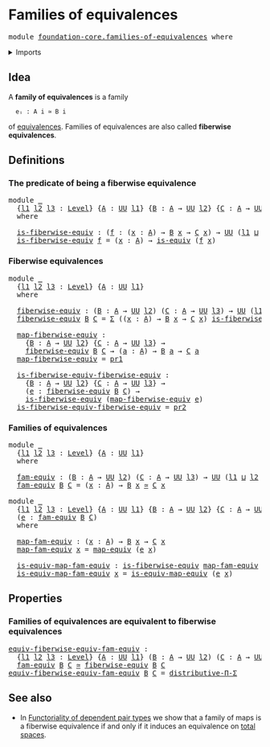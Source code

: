 # Families of equivalences

<pre class="Agda"><a id="37" class="Keyword">module</a> <a id="44" href="foundation-core.families-of-equivalences.html" class="Module">foundation-core.families-of-equivalences</a> <a id="85" class="Keyword">where</a>
</pre>
<details><summary>Imports</summary>

<pre class="Agda"><a id="141" class="Keyword">open</a> <a id="146" class="Keyword">import</a> <a id="153" href="foundation.dependent-pair-types.html" class="Module">foundation.dependent-pair-types</a>
<a id="185" class="Keyword">open</a> <a id="190" class="Keyword">import</a> <a id="197" href="foundation.universe-levels.html" class="Module">foundation.universe-levels</a>

<a id="225" class="Keyword">open</a> <a id="230" class="Keyword">import</a> <a id="237" href="foundation-core.equivalences.html" class="Module">foundation-core.equivalences</a>
<a id="266" class="Keyword">open</a> <a id="271" class="Keyword">import</a> <a id="278" href="foundation-core.type-theoretic-principle-of-choice.html" class="Module">foundation-core.type-theoretic-principle-of-choice</a>
</pre>
</details>

## Idea

A **family of equivalences** is a family

```text
  eᵢ : A i ≃ B i
```

of [equivalences](foundation-core.equivalences.md). Families of equivalences are
also called **fiberwise equivalences**.

## Definitions

### The predicate of being a fiberwise equivalence

<pre class="Agda"><a id="625" class="Keyword">module</a> <a id="632" href="foundation-core.families-of-equivalences.html#632" class="Module">_</a>
  <a id="636" class="Symbol">{</a><a id="637" href="foundation-core.families-of-equivalences.html#637" class="Bound">l1</a> <a id="640" href="foundation-core.families-of-equivalences.html#640" class="Bound">l2</a> <a id="643" href="foundation-core.families-of-equivalences.html#643" class="Bound">l3</a> <a id="646" class="Symbol">:</a> <a id="648" href="Agda.Primitive.html#742" class="Postulate">Level</a><a id="653" class="Symbol">}</a> <a id="655" class="Symbol">{</a><a id="656" href="foundation-core.families-of-equivalences.html#656" class="Bound">A</a> <a id="658" class="Symbol">:</a> <a id="660" href="Agda.Primitive.html#388" class="Primitive">UU</a> <a id="663" href="foundation-core.families-of-equivalences.html#637" class="Bound">l1</a><a id="665" class="Symbol">}</a> <a id="667" class="Symbol">{</a><a id="668" href="foundation-core.families-of-equivalences.html#668" class="Bound">B</a> <a id="670" class="Symbol">:</a> <a id="672" href="foundation-core.families-of-equivalences.html#656" class="Bound">A</a> <a id="674" class="Symbol">→</a> <a id="676" href="Agda.Primitive.html#388" class="Primitive">UU</a> <a id="679" href="foundation-core.families-of-equivalences.html#640" class="Bound">l2</a><a id="681" class="Symbol">}</a> <a id="683" class="Symbol">{</a><a id="684" href="foundation-core.families-of-equivalences.html#684" class="Bound">C</a> <a id="686" class="Symbol">:</a> <a id="688" href="foundation-core.families-of-equivalences.html#656" class="Bound">A</a> <a id="690" class="Symbol">→</a> <a id="692" href="Agda.Primitive.html#388" class="Primitive">UU</a> <a id="695" href="foundation-core.families-of-equivalences.html#643" class="Bound">l3</a><a id="697" class="Symbol">}</a>
  <a id="701" class="Keyword">where</a>

  <a id="710" href="foundation-core.families-of-equivalences.html#710" class="Function">is-fiberwise-equiv</a> <a id="729" class="Symbol">:</a> <a id="731" class="Symbol">(</a><a id="732" href="foundation-core.families-of-equivalences.html#732" class="Bound">f</a> <a id="734" class="Symbol">:</a> <a id="736" class="Symbol">(</a><a id="737" href="foundation-core.families-of-equivalences.html#737" class="Bound">x</a> <a id="739" class="Symbol">:</a> <a id="741" href="foundation-core.families-of-equivalences.html#656" class="Bound">A</a><a id="742" class="Symbol">)</a> <a id="744" class="Symbol">→</a> <a id="746" href="foundation-core.families-of-equivalences.html#668" class="Bound">B</a> <a id="748" href="foundation-core.families-of-equivalences.html#737" class="Bound">x</a> <a id="750" class="Symbol">→</a> <a id="752" href="foundation-core.families-of-equivalences.html#684" class="Bound">C</a> <a id="754" href="foundation-core.families-of-equivalences.html#737" class="Bound">x</a><a id="755" class="Symbol">)</a> <a id="757" class="Symbol">→</a> <a id="759" href="Agda.Primitive.html#388" class="Primitive">UU</a> <a id="762" class="Symbol">(</a><a id="763" href="foundation-core.families-of-equivalences.html#637" class="Bound">l1</a> <a id="766" href="Agda.Primitive.html#961" class="Primitive Operator">⊔</a> <a id="768" href="foundation-core.families-of-equivalences.html#640" class="Bound">l2</a> <a id="771" href="Agda.Primitive.html#961" class="Primitive Operator">⊔</a> <a id="773" href="foundation-core.families-of-equivalences.html#643" class="Bound">l3</a><a id="775" class="Symbol">)</a>
  <a id="779" href="foundation-core.families-of-equivalences.html#710" class="Function">is-fiberwise-equiv</a> <a id="798" href="foundation-core.families-of-equivalences.html#798" class="Bound">f</a> <a id="800" class="Symbol">=</a> <a id="802" class="Symbol">(</a><a id="803" href="foundation-core.families-of-equivalences.html#803" class="Bound">x</a> <a id="805" class="Symbol">:</a> <a id="807" href="foundation-core.families-of-equivalences.html#656" class="Bound">A</a><a id="808" class="Symbol">)</a> <a id="810" class="Symbol">→</a> <a id="812" href="foundation-core.equivalences.html#1647" class="Function">is-equiv</a> <a id="821" class="Symbol">(</a><a id="822" href="foundation-core.families-of-equivalences.html#798" class="Bound">f</a> <a id="824" href="foundation-core.families-of-equivalences.html#803" class="Bound">x</a><a id="825" class="Symbol">)</a>
</pre>
### Fiberwise equivalences

<pre class="Agda"><a id="868" class="Keyword">module</a> <a id="875" href="foundation-core.families-of-equivalences.html#875" class="Module">_</a>
  <a id="879" class="Symbol">{</a><a id="880" href="foundation-core.families-of-equivalences.html#880" class="Bound">l1</a> <a id="883" href="foundation-core.families-of-equivalences.html#883" class="Bound">l2</a> <a id="886" href="foundation-core.families-of-equivalences.html#886" class="Bound">l3</a> <a id="889" class="Symbol">:</a> <a id="891" href="Agda.Primitive.html#742" class="Postulate">Level</a><a id="896" class="Symbol">}</a> <a id="898" class="Symbol">{</a><a id="899" href="foundation-core.families-of-equivalences.html#899" class="Bound">A</a> <a id="901" class="Symbol">:</a> <a id="903" href="Agda.Primitive.html#388" class="Primitive">UU</a> <a id="906" href="foundation-core.families-of-equivalences.html#880" class="Bound">l1</a><a id="908" class="Symbol">}</a>
  <a id="912" class="Keyword">where</a>

  <a id="921" href="foundation-core.families-of-equivalences.html#921" class="Function">fiberwise-equiv</a> <a id="937" class="Symbol">:</a> <a id="939" class="Symbol">(</a><a id="940" href="foundation-core.families-of-equivalences.html#940" class="Bound">B</a> <a id="942" class="Symbol">:</a> <a id="944" href="foundation-core.families-of-equivalences.html#899" class="Bound">A</a> <a id="946" class="Symbol">→</a> <a id="948" href="Agda.Primitive.html#388" class="Primitive">UU</a> <a id="951" href="foundation-core.families-of-equivalences.html#883" class="Bound">l2</a><a id="953" class="Symbol">)</a> <a id="955" class="Symbol">(</a><a id="956" href="foundation-core.families-of-equivalences.html#956" class="Bound">C</a> <a id="958" class="Symbol">:</a> <a id="960" href="foundation-core.families-of-equivalences.html#899" class="Bound">A</a> <a id="962" class="Symbol">→</a> <a id="964" href="Agda.Primitive.html#388" class="Primitive">UU</a> <a id="967" href="foundation-core.families-of-equivalences.html#886" class="Bound">l3</a><a id="969" class="Symbol">)</a> <a id="971" class="Symbol">→</a> <a id="973" href="Agda.Primitive.html#388" class="Primitive">UU</a> <a id="976" class="Symbol">(</a><a id="977" href="foundation-core.families-of-equivalences.html#880" class="Bound">l1</a> <a id="980" href="Agda.Primitive.html#961" class="Primitive Operator">⊔</a> <a id="982" href="foundation-core.families-of-equivalences.html#883" class="Bound">l2</a> <a id="985" href="Agda.Primitive.html#961" class="Primitive Operator">⊔</a> <a id="987" href="foundation-core.families-of-equivalences.html#886" class="Bound">l3</a><a id="989" class="Symbol">)</a>
  <a id="993" href="foundation-core.families-of-equivalences.html#921" class="Function">fiberwise-equiv</a> <a id="1009" href="foundation-core.families-of-equivalences.html#1009" class="Bound">B</a> <a id="1011" href="foundation-core.families-of-equivalences.html#1011" class="Bound">C</a> <a id="1013" class="Symbol">=</a> <a id="1015" href="foundation.dependent-pair-types.html#505" class="Record">Σ</a> <a id="1017" class="Symbol">((</a><a id="1019" href="foundation-core.families-of-equivalences.html#1019" class="Bound">x</a> <a id="1021" class="Symbol">:</a> <a id="1023" href="foundation-core.families-of-equivalences.html#899" class="Bound">A</a><a id="1024" class="Symbol">)</a> <a id="1026" class="Symbol">→</a> <a id="1028" href="foundation-core.families-of-equivalences.html#1009" class="Bound">B</a> <a id="1030" href="foundation-core.families-of-equivalences.html#1019" class="Bound">x</a> <a id="1032" class="Symbol">→</a> <a id="1034" href="foundation-core.families-of-equivalences.html#1011" class="Bound">C</a> <a id="1036" href="foundation-core.families-of-equivalences.html#1019" class="Bound">x</a><a id="1037" class="Symbol">)</a> <a id="1039" href="foundation-core.families-of-equivalences.html#710" class="Function">is-fiberwise-equiv</a>

  <a id="1061" href="foundation-core.families-of-equivalences.html#1061" class="Function">map-fiberwise-equiv</a> <a id="1081" class="Symbol">:</a>
    <a id="1087" class="Symbol">{</a><a id="1088" href="foundation-core.families-of-equivalences.html#1088" class="Bound">B</a> <a id="1090" class="Symbol">:</a> <a id="1092" href="foundation-core.families-of-equivalences.html#899" class="Bound">A</a> <a id="1094" class="Symbol">→</a> <a id="1096" href="Agda.Primitive.html#388" class="Primitive">UU</a> <a id="1099" href="foundation-core.families-of-equivalences.html#883" class="Bound">l2</a><a id="1101" class="Symbol">}</a> <a id="1103" class="Symbol">{</a><a id="1104" href="foundation-core.families-of-equivalences.html#1104" class="Bound">C</a> <a id="1106" class="Symbol">:</a> <a id="1108" href="foundation-core.families-of-equivalences.html#899" class="Bound">A</a> <a id="1110" class="Symbol">→</a> <a id="1112" href="Agda.Primitive.html#388" class="Primitive">UU</a> <a id="1115" href="foundation-core.families-of-equivalences.html#886" class="Bound">l3</a><a id="1117" class="Symbol">}</a> <a id="1119" class="Symbol">→</a>
    <a id="1125" href="foundation-core.families-of-equivalences.html#921" class="Function">fiberwise-equiv</a> <a id="1141" href="foundation-core.families-of-equivalences.html#1088" class="Bound">B</a> <a id="1143" href="foundation-core.families-of-equivalences.html#1104" class="Bound">C</a> <a id="1145" class="Symbol">→</a> <a id="1147" class="Symbol">(</a><a id="1148" href="foundation-core.families-of-equivalences.html#1148" class="Bound">a</a> <a id="1150" class="Symbol">:</a> <a id="1152" href="foundation-core.families-of-equivalences.html#899" class="Bound">A</a><a id="1153" class="Symbol">)</a> <a id="1155" class="Symbol">→</a> <a id="1157" href="foundation-core.families-of-equivalences.html#1088" class="Bound">B</a> <a id="1159" href="foundation-core.families-of-equivalences.html#1148" class="Bound">a</a> <a id="1161" class="Symbol">→</a> <a id="1163" href="foundation-core.families-of-equivalences.html#1104" class="Bound">C</a> <a id="1165" href="foundation-core.families-of-equivalences.html#1148" class="Bound">a</a>
  <a id="1169" href="foundation-core.families-of-equivalences.html#1061" class="Function">map-fiberwise-equiv</a> <a id="1189" class="Symbol">=</a> <a id="1191" href="foundation.dependent-pair-types.html#603" class="Field">pr1</a>

  <a id="1198" href="foundation-core.families-of-equivalences.html#1198" class="Function">is-fiberwise-equiv-fiberwise-equiv</a> <a id="1233" class="Symbol">:</a>
    <a id="1239" class="Symbol">{</a><a id="1240" href="foundation-core.families-of-equivalences.html#1240" class="Bound">B</a> <a id="1242" class="Symbol">:</a> <a id="1244" href="foundation-core.families-of-equivalences.html#899" class="Bound">A</a> <a id="1246" class="Symbol">→</a> <a id="1248" href="Agda.Primitive.html#388" class="Primitive">UU</a> <a id="1251" href="foundation-core.families-of-equivalences.html#883" class="Bound">l2</a><a id="1253" class="Symbol">}</a> <a id="1255" class="Symbol">{</a><a id="1256" href="foundation-core.families-of-equivalences.html#1256" class="Bound">C</a> <a id="1258" class="Symbol">:</a> <a id="1260" href="foundation-core.families-of-equivalences.html#899" class="Bound">A</a> <a id="1262" class="Symbol">→</a> <a id="1264" href="Agda.Primitive.html#388" class="Primitive">UU</a> <a id="1267" href="foundation-core.families-of-equivalences.html#886" class="Bound">l3</a><a id="1269" class="Symbol">}</a> <a id="1271" class="Symbol">→</a>
    <a id="1277" class="Symbol">(</a><a id="1278" href="foundation-core.families-of-equivalences.html#1278" class="Bound">e</a> <a id="1280" class="Symbol">:</a> <a id="1282" href="foundation-core.families-of-equivalences.html#921" class="Function">fiberwise-equiv</a> <a id="1298" href="foundation-core.families-of-equivalences.html#1240" class="Bound">B</a> <a id="1300" href="foundation-core.families-of-equivalences.html#1256" class="Bound">C</a><a id="1301" class="Symbol">)</a> <a id="1303" class="Symbol">→</a>
    <a id="1309" href="foundation-core.families-of-equivalences.html#710" class="Function">is-fiberwise-equiv</a> <a id="1328" class="Symbol">(</a><a id="1329" href="foundation-core.families-of-equivalences.html#1061" class="Function">map-fiberwise-equiv</a> <a id="1349" href="foundation-core.families-of-equivalences.html#1278" class="Bound">e</a><a id="1350" class="Symbol">)</a>
  <a id="1354" href="foundation-core.families-of-equivalences.html#1198" class="Function">is-fiberwise-equiv-fiberwise-equiv</a> <a id="1389" class="Symbol">=</a> <a id="1391" href="foundation.dependent-pair-types.html#615" class="Field">pr2</a>
</pre>
### Families of equivalences

<pre class="Agda"><a id="1438" class="Keyword">module</a> <a id="1445" href="foundation-core.families-of-equivalences.html#1445" class="Module">_</a>
  <a id="1449" class="Symbol">{</a><a id="1450" href="foundation-core.families-of-equivalences.html#1450" class="Bound">l1</a> <a id="1453" href="foundation-core.families-of-equivalences.html#1453" class="Bound">l2</a> <a id="1456" href="foundation-core.families-of-equivalences.html#1456" class="Bound">l3</a> <a id="1459" class="Symbol">:</a> <a id="1461" href="Agda.Primitive.html#742" class="Postulate">Level</a><a id="1466" class="Symbol">}</a> <a id="1468" class="Symbol">{</a><a id="1469" href="foundation-core.families-of-equivalences.html#1469" class="Bound">A</a> <a id="1471" class="Symbol">:</a> <a id="1473" href="Agda.Primitive.html#388" class="Primitive">UU</a> <a id="1476" href="foundation-core.families-of-equivalences.html#1450" class="Bound">l1</a><a id="1478" class="Symbol">}</a>
  <a id="1482" class="Keyword">where</a>

  <a id="1491" href="foundation-core.families-of-equivalences.html#1491" class="Function">fam-equiv</a> <a id="1501" class="Symbol">:</a> <a id="1503" class="Symbol">(</a><a id="1504" href="foundation-core.families-of-equivalences.html#1504" class="Bound">B</a> <a id="1506" class="Symbol">:</a> <a id="1508" href="foundation-core.families-of-equivalences.html#1469" class="Bound">A</a> <a id="1510" class="Symbol">→</a> <a id="1512" href="Agda.Primitive.html#388" class="Primitive">UU</a> <a id="1515" href="foundation-core.families-of-equivalences.html#1453" class="Bound">l2</a><a id="1517" class="Symbol">)</a> <a id="1519" class="Symbol">(</a><a id="1520" href="foundation-core.families-of-equivalences.html#1520" class="Bound">C</a> <a id="1522" class="Symbol">:</a> <a id="1524" href="foundation-core.families-of-equivalences.html#1469" class="Bound">A</a> <a id="1526" class="Symbol">→</a> <a id="1528" href="Agda.Primitive.html#388" class="Primitive">UU</a> <a id="1531" href="foundation-core.families-of-equivalences.html#1456" class="Bound">l3</a><a id="1533" class="Symbol">)</a> <a id="1535" class="Symbol">→</a> <a id="1537" href="Agda.Primitive.html#388" class="Primitive">UU</a> <a id="1540" class="Symbol">(</a><a id="1541" href="foundation-core.families-of-equivalences.html#1450" class="Bound">l1</a> <a id="1544" href="Agda.Primitive.html#961" class="Primitive Operator">⊔</a> <a id="1546" href="foundation-core.families-of-equivalences.html#1453" class="Bound">l2</a> <a id="1549" href="Agda.Primitive.html#961" class="Primitive Operator">⊔</a> <a id="1551" href="foundation-core.families-of-equivalences.html#1456" class="Bound">l3</a><a id="1553" class="Symbol">)</a>
  <a id="1557" href="foundation-core.families-of-equivalences.html#1491" class="Function">fam-equiv</a> <a id="1567" href="foundation-core.families-of-equivalences.html#1567" class="Bound">B</a> <a id="1569" href="foundation-core.families-of-equivalences.html#1569" class="Bound">C</a> <a id="1571" class="Symbol">=</a> <a id="1573" class="Symbol">(</a><a id="1574" href="foundation-core.families-of-equivalences.html#1574" class="Bound">x</a> <a id="1576" class="Symbol">:</a> <a id="1578" href="foundation-core.families-of-equivalences.html#1469" class="Bound">A</a><a id="1579" class="Symbol">)</a> <a id="1581" class="Symbol">→</a> <a id="1583" href="foundation-core.families-of-equivalences.html#1567" class="Bound">B</a> <a id="1585" href="foundation-core.families-of-equivalences.html#1574" class="Bound">x</a> <a id="1587" href="foundation-core.equivalences.html#2669" class="Function Operator">≃</a> <a id="1589" href="foundation-core.families-of-equivalences.html#1569" class="Bound">C</a> <a id="1591" href="foundation-core.families-of-equivalences.html#1574" class="Bound">x</a>

<a id="1594" class="Keyword">module</a> <a id="1601" href="foundation-core.families-of-equivalences.html#1601" class="Module">_</a>
  <a id="1605" class="Symbol">{</a><a id="1606" href="foundation-core.families-of-equivalences.html#1606" class="Bound">l1</a> <a id="1609" href="foundation-core.families-of-equivalences.html#1609" class="Bound">l2</a> <a id="1612" href="foundation-core.families-of-equivalences.html#1612" class="Bound">l3</a> <a id="1615" class="Symbol">:</a> <a id="1617" href="Agda.Primitive.html#742" class="Postulate">Level</a><a id="1622" class="Symbol">}</a> <a id="1624" class="Symbol">{</a><a id="1625" href="foundation-core.families-of-equivalences.html#1625" class="Bound">A</a> <a id="1627" class="Symbol">:</a> <a id="1629" href="Agda.Primitive.html#388" class="Primitive">UU</a> <a id="1632" href="foundation-core.families-of-equivalences.html#1606" class="Bound">l1</a><a id="1634" class="Symbol">}</a> <a id="1636" class="Symbol">{</a><a id="1637" href="foundation-core.families-of-equivalences.html#1637" class="Bound">B</a> <a id="1639" class="Symbol">:</a> <a id="1641" href="foundation-core.families-of-equivalences.html#1625" class="Bound">A</a> <a id="1643" class="Symbol">→</a> <a id="1645" href="Agda.Primitive.html#388" class="Primitive">UU</a> <a id="1648" href="foundation-core.families-of-equivalences.html#1609" class="Bound">l2</a><a id="1650" class="Symbol">}</a> <a id="1652" class="Symbol">{</a><a id="1653" href="foundation-core.families-of-equivalences.html#1653" class="Bound">C</a> <a id="1655" class="Symbol">:</a> <a id="1657" href="foundation-core.families-of-equivalences.html#1625" class="Bound">A</a> <a id="1659" class="Symbol">→</a> <a id="1661" href="Agda.Primitive.html#388" class="Primitive">UU</a> <a id="1664" href="foundation-core.families-of-equivalences.html#1612" class="Bound">l3</a><a id="1666" class="Symbol">}</a>
  <a id="1670" class="Symbol">(</a><a id="1671" href="foundation-core.families-of-equivalences.html#1671" class="Bound">e</a> <a id="1673" class="Symbol">:</a> <a id="1675" href="foundation-core.families-of-equivalences.html#1491" class="Function">fam-equiv</a> <a id="1685" href="foundation-core.families-of-equivalences.html#1637" class="Bound">B</a> <a id="1687" href="foundation-core.families-of-equivalences.html#1653" class="Bound">C</a><a id="1688" class="Symbol">)</a>
  <a id="1692" class="Keyword">where</a>

  <a id="1701" href="foundation-core.families-of-equivalences.html#1701" class="Function">map-fam-equiv</a> <a id="1715" class="Symbol">:</a> <a id="1717" class="Symbol">(</a><a id="1718" href="foundation-core.families-of-equivalences.html#1718" class="Bound">x</a> <a id="1720" class="Symbol">:</a> <a id="1722" href="foundation-core.families-of-equivalences.html#1625" class="Bound">A</a><a id="1723" class="Symbol">)</a> <a id="1725" class="Symbol">→</a> <a id="1727" href="foundation-core.families-of-equivalences.html#1637" class="Bound">B</a> <a id="1729" href="foundation-core.families-of-equivalences.html#1718" class="Bound">x</a> <a id="1731" class="Symbol">→</a> <a id="1733" href="foundation-core.families-of-equivalences.html#1653" class="Bound">C</a> <a id="1735" href="foundation-core.families-of-equivalences.html#1718" class="Bound">x</a>
  <a id="1739" href="foundation-core.families-of-equivalences.html#1701" class="Function">map-fam-equiv</a> <a id="1753" href="foundation-core.families-of-equivalences.html#1753" class="Bound">x</a> <a id="1755" class="Symbol">=</a> <a id="1757" href="foundation-core.equivalences.html#2869" class="Function">map-equiv</a> <a id="1767" class="Symbol">(</a><a id="1768" href="foundation-core.families-of-equivalences.html#1671" class="Bound">e</a> <a id="1770" href="foundation-core.families-of-equivalences.html#1753" class="Bound">x</a><a id="1771" class="Symbol">)</a>

  <a id="1776" href="foundation-core.families-of-equivalences.html#1776" class="Function">is-equiv-map-fam-equiv</a> <a id="1799" class="Symbol">:</a> <a id="1801" href="foundation-core.families-of-equivalences.html#710" class="Function">is-fiberwise-equiv</a> <a id="1820" href="foundation-core.families-of-equivalences.html#1701" class="Function">map-fam-equiv</a>
  <a id="1836" href="foundation-core.families-of-equivalences.html#1776" class="Function">is-equiv-map-fam-equiv</a> <a id="1859" href="foundation-core.families-of-equivalences.html#1859" class="Bound">x</a> <a id="1861" class="Symbol">=</a> <a id="1863" href="foundation-core.equivalences.html#2910" class="Function">is-equiv-map-equiv</a> <a id="1882" class="Symbol">(</a><a id="1883" href="foundation-core.families-of-equivalences.html#1671" class="Bound">e</a> <a id="1885" href="foundation-core.families-of-equivalences.html#1859" class="Bound">x</a><a id="1886" class="Symbol">)</a>
</pre>
## Properties

### Families of equivalences are equivalent to fiberwise equivalences

<pre class="Agda"><a id="equiv-fiberwise-equiv-fam-equiv"></a><a id="1987" href="foundation-core.families-of-equivalences.html#1987" class="Function">equiv-fiberwise-equiv-fam-equiv</a> <a id="2019" class="Symbol">:</a>
  <a id="2023" class="Symbol">{</a><a id="2024" href="foundation-core.families-of-equivalences.html#2024" class="Bound">l1</a> <a id="2027" href="foundation-core.families-of-equivalences.html#2027" class="Bound">l2</a> <a id="2030" href="foundation-core.families-of-equivalences.html#2030" class="Bound">l3</a> <a id="2033" class="Symbol">:</a> <a id="2035" href="Agda.Primitive.html#742" class="Postulate">Level</a><a id="2040" class="Symbol">}</a> <a id="2042" class="Symbol">{</a><a id="2043" href="foundation-core.families-of-equivalences.html#2043" class="Bound">A</a> <a id="2045" class="Symbol">:</a> <a id="2047" href="Agda.Primitive.html#388" class="Primitive">UU</a> <a id="2050" href="foundation-core.families-of-equivalences.html#2024" class="Bound">l1</a><a id="2052" class="Symbol">}</a> <a id="2054" class="Symbol">(</a><a id="2055" href="foundation-core.families-of-equivalences.html#2055" class="Bound">B</a> <a id="2057" class="Symbol">:</a> <a id="2059" href="foundation-core.families-of-equivalences.html#2043" class="Bound">A</a> <a id="2061" class="Symbol">→</a> <a id="2063" href="Agda.Primitive.html#388" class="Primitive">UU</a> <a id="2066" href="foundation-core.families-of-equivalences.html#2027" class="Bound">l2</a><a id="2068" class="Symbol">)</a> <a id="2070" class="Symbol">(</a><a id="2071" href="foundation-core.families-of-equivalences.html#2071" class="Bound">C</a> <a id="2073" class="Symbol">:</a> <a id="2075" href="foundation-core.families-of-equivalences.html#2043" class="Bound">A</a> <a id="2077" class="Symbol">→</a> <a id="2079" href="Agda.Primitive.html#388" class="Primitive">UU</a> <a id="2082" href="foundation-core.families-of-equivalences.html#2030" class="Bound">l3</a><a id="2084" class="Symbol">)</a> <a id="2086" class="Symbol">→</a>
  <a id="2090" href="foundation-core.families-of-equivalences.html#1491" class="Function">fam-equiv</a> <a id="2100" href="foundation-core.families-of-equivalences.html#2055" class="Bound">B</a> <a id="2102" href="foundation-core.families-of-equivalences.html#2071" class="Bound">C</a> <a id="2104" href="foundation-core.equivalences.html#2669" class="Function Operator">≃</a> <a id="2106" href="foundation-core.families-of-equivalences.html#921" class="Function">fiberwise-equiv</a> <a id="2122" href="foundation-core.families-of-equivalences.html#2055" class="Bound">B</a> <a id="2124" href="foundation-core.families-of-equivalences.html#2071" class="Bound">C</a>
<a id="2126" href="foundation-core.families-of-equivalences.html#1987" class="Function">equiv-fiberwise-equiv-fam-equiv</a> <a id="2158" href="foundation-core.families-of-equivalences.html#2158" class="Bound">B</a> <a id="2160" href="foundation-core.families-of-equivalences.html#2160" class="Bound">C</a> <a id="2162" class="Symbol">=</a> <a id="2164" href="foundation-core.type-theoretic-principle-of-choice.html#2801" class="Function">distributive-Π-Σ</a>
</pre>
## See also

- In
  [Functoriality of dependent pair types](foundation-core.functoriality-dependent-pair-types.md)
  we show that a family of maps is a fiberwise equivalence if and only if it
  induces an equivalence on [total spaces](foundation.dependent-pair-types.md).
